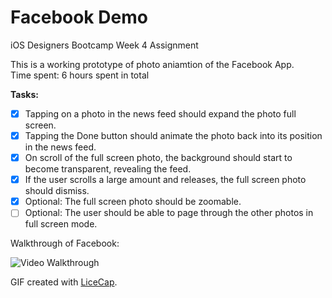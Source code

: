# Facebook Demo
iOS Designers Bootcamp Week 4 Assignment

This is a working prototype of photo aniamtion of the Facebook App. <br/>
Time spent: 6 hours spent in total

**Tasks:** 
  * [x] Tapping on a photo in the news feed should expand the photo full screen.
  * [x] Tapping the Done button should animate the photo back into its position in the news feed.
  * [x] On scroll of the full screen photo, the background should start to become transparent, revealing the feed.
  * [x] If the user scrolls a large amount and releases, the full screen photo should dismiss.
  * [x] Optional: The full screen photo should be zoomable.
  * [ ] Optional: The user should be able to page through the other photos in full screen mode.
  
Walkthrough of Facebook:

![Video Walkthrough](facebook.gif)

GIF created with [LiceCap](http://www.cockos.com/licecap/).

